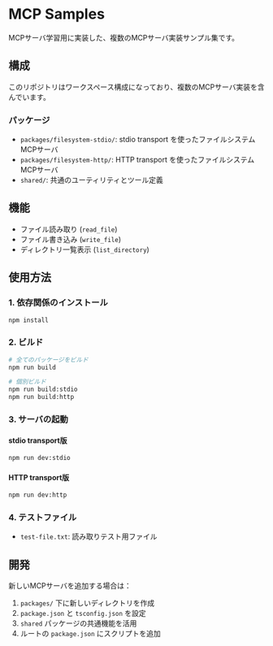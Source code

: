 # MCP Samples

MCPサーバ学習用に実装した、複数のMCPサーバ実装サンプル集です。

## 構成

このリポジトリはワークスペース構成になっており、複数のMCPサーバ実装を含んでいます。

### パッケージ

- `packages/filesystem-stdio/`: stdio transport を使ったファイルシステムMCPサーバ
- `packages/filesystem-http/`: HTTP transport を使ったファイルシステムMCPサーバ
- `shared/`: 共通のユーティリティとツール定義

## 機能
- ファイル読み取り (`read_file`)
- ファイル書き込み (`write_file`)  
- ディレクトリ一覧表示 (`list_directory`)

## 使用方法

### 1. 依存関係のインストール
```bash
npm install
```

### 2. ビルド
```bash
# 全てのパッケージをビルド
npm run build

# 個別ビルド
npm run build:stdio
npm run build:http
```

### 3. サーバの起動

#### stdio transport版
```bash
npm run dev:stdio
```

#### HTTP transport版
```bash
npm run dev:http
```

### 4. テストファイル
- `test-file.txt`: 読み取りテスト用ファイル

## 開発

新しいMCPサーバを追加する場合は：

1. `packages/` 下に新しいディレクトリを作成
2. `package.json` と `tsconfig.json` を設定
3. `shared` パッケージの共通機能を活用
4. ルートの `package.json` にスクリプトを追加
